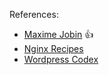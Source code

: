 References: 

* [Maxime Jobin](https://www.maximejobin.com/wordpress/introduction-nginx-wordpress/) :+1:
* [Nginx Recipes](https://www.nginx.com/resources/wiki/start/topics/recipes/wordpress/)
* [Wordpress Codex](https://codex.wordpress.org/Nginx)
